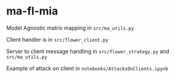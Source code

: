 # ma-fl-mia

Model Agnostic matrix mapping in `src/ma_utils.py`

Client handler is in `src/flower_client.py`

Server to client message handling in `src/flower_strategy.py` and `src/ma_utils.py`

Example of attack on client in `notebooks/AttacksOnClients.ipynb`
